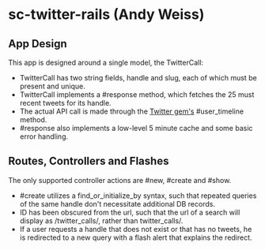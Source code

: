 # sc-twitter-rails (Andy Weiss)

## App Design

This app is designed around a single model, the TwitterCall:

- TwitterCall has two string fields, handle and slug, each of which must be present and unique.
- TwitterCall implements a #response method, which fetches the 25 must recent tweets for its handle.
- The actual API call is made through the [Twitter gem's](https://github.com/sferik/twitter) #user_timeline method.  
- #response also implements a low-level 5 minute cache and some basic error handling.

## Routes, Controllers and Flashes

The only supported controller actions are #new, #create and #show.

- #create utilizes a find_or_initialize_by syntax, such that repeated queries of the same handle don't necessitate additional DB records.
- ID has been obscured from the url, such that the url of a search will display as /twitter_calls/<handle>, rather than twitter_calls/<id>.
- If a user requests a handle that does not exist or that has no tweets, he is redirected to a new query with a flash alert that explains the redirect.